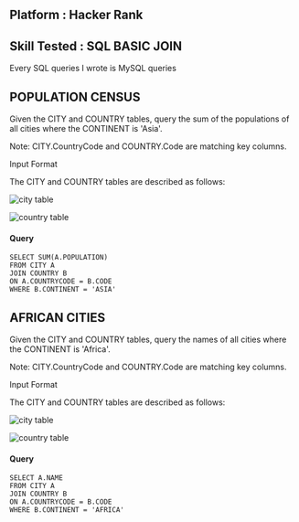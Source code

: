 ## Platform : Hacker Rank
## Skill Tested : SQL BASIC JOIN

Every SQL queries I wrote is MySQL queries

## POPULATION CENSUS

Given the CITY and COUNTRY tables, query the sum of the populations of all cities where the CONTINENT is 'Asia'.

Note: CITY.CountryCode and COUNTRY.Code are matching key columns.

Input Format

The CITY and COUNTRY tables are described as follows:

![city table](https://github.com/anaswick/my_portfolio/assets/24541471/5425e1f2-73a4-45f7-8402-c2f61cb2cc2f)

![country table](https://github.com/anaswick/my_portfolio/assets/24541471/2af75533-cefd-4738-a42d-8238d5244acb)

#### Query
```
SELECT SUM(A.POPULATION)
FROM CITY A
JOIN COUNTRY B
ON A.COUNTRYCODE = B.CODE
WHERE B.CONTINENT = 'ASIA'
```

## AFRICAN CITIES

Given the CITY and COUNTRY tables, query the names of all cities where the CONTINENT is 'Africa'.

Note: CITY.CountryCode and COUNTRY.Code are matching key columns.

Input Format

The CITY and COUNTRY tables are described as follows:

![city table](https://github.com/anaswick/my_portfolio/assets/24541471/5425e1f2-73a4-45f7-8402-c2f61cb2cc2f)

![country table](https://github.com/anaswick/my_portfolio/assets/24541471/2af75533-cefd-4738-a42d-8238d5244acb)

#### Query
```
SELECT A.NAME
FROM CITY A
JOIN COUNTRY B
ON A.COUNTRYCODE = B.CODE
WHERE B.CONTINENT = 'AFRICA'
```

